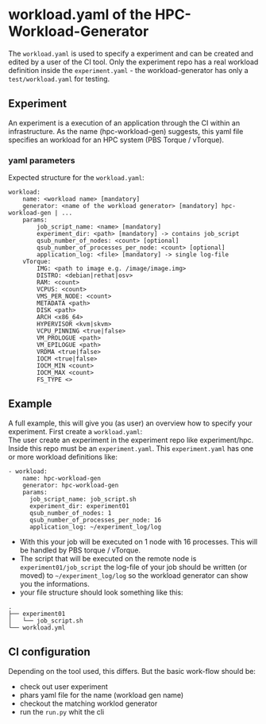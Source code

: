 # workload.yaml of the HPC-Workload-Generator

The `workload.yaml` is used to specify a experiment and can be created and edited by a user of the CI tool. Only the experiment repo has a real workload definition inside the `experiment.yaml` - the workload-generator has only a `test/workload.yaml` for testing.

## Experiment

An experiment is a execution of an application through the CI within an infrastructure. As the name (hpc-workload-gen) suggests, this yaml file specifies an workload for an HPC system (PBS Torque / vTorque).  

### yaml parameters

Expected structure for the `workload.yaml`:

```
workload:
    name: <workload name> [mandatory]
    generator: <name of the workload generator> [mandatory] hpc-workload-gen | ...
    params:
        job_script_name: <name> [mandatory]
        experiment_dir: <path> [mandatory] -> contains job_script
        qsub_number_of_nodes: <count> [optional]
        qsub_number_of_processes_per_node: <count> [optional]
        application_log: <file> [mandatory] -> single log-file
    vTorque:
        IMG: <path to image e.g. /image/image.img>
        DISTRO: <debian|rethat|osv>
        RAM: <count>
        VCPUS: <count>
        VMS_PER_NODE: <count>
        METADATA <path>
        DISK <path>
        ARCH <x86_64>
        HYPERVISOR <kvm|skvm>
        VCPU_PINNING <true|false>
        VM_PROLOGUE <path>
        VM_EPILOGUE <path>
        VRDMA <true|false>
        IOCM <true|false>
        IOCM_MIN <count>
        IOCM_MAX <count>
        FS_TYPE <>
```

## Example

A full example, this will give you (as user) an overview how to specify your experiment. First create a `workload.yaml`:  
The user create an experiment in the experiment repo like experiment/hpc. Inside this repo must be an `experiment.yaml`. This `experiment.yaml` has one or more workload definitions like:

```
- workload:
    name: hpc-workload-gen
    generator: hpc-workload-gen
    params:
      job_script_name: job_script.sh
      experiment_dir: experiment01
      qsub_number_of_nodes: 1
      qsub_number_of_processes_per_node: 16
      application_log: ~/experiment_log/log
```

* With this your job will be executed on 1 node with 16 processes. This will be handled by PBS torque / vTorque.
* The script that will be executed on the remote node is `experiment01/job_script` the log-file of your job should be written (or moved) to `~/experiment_log/log` so the workload generator can show you the informations.
* your file structure should look something like this:

```
.
├── experiment01
│   └── job_script.sh
└── workload.yml
```

## CI configuration

Depending on the tool used, this differs. But the basic work-flow should be:

* check out user experiment
* phars yaml file for the name (workload gen name)
* checkout the matching worklod generator
* run the `run.py` whit the cli
